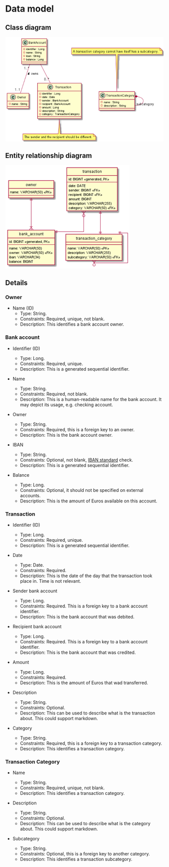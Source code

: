 # Data model
## Class diagram
![Class diagram](./diagrams/class-diagram.png)

## Entity relationship diagram
![Class diagram](./diagrams/entity-relationship.png)

## Details
### Owner

- Name (ID)
  - Type: String.
  - Constraints: Required, unique, not blank.
  - Description: This identifies a bank account owner.

### Bank account

- Identifier (ID)
  - Type: Long.
  - Constraints: Required, unique.
  - Description: This is a generated sequential identifier.

- Name
    - Type: String.
    - Constraints: Required, not blank.
    - Description: This is a human-readable name for the bank account. It may depict its usage, e.g. checking account.

- Owner
  - Type: String.
  - Constraints: Required, this is a foreign key to an owner.
  - Description: This is the bank account owner.
    
- IBAN
  - Type: String.
  - Constraints: Optional, not blank, [IBAN standard](https://www.iban.com/structure) check.
  - Description: This is a generated sequential identifier.

- Balance
  - Type: Long.
  - Constraints: Optional, it should not be specified on external accounts.
  - Description: This is the amount of Euros available on this account.

### Transaction

- Identifier (ID)
    - Type: Long.
    - Constraints: Required, unique.
    - Description: This is a generated sequential identifier.

- Date
  - Type: Date.
  - Constraints: Required.
  - Description: This is the date of the day that the transaction took place in. Time is not relevant.

- Sender bank account
    - Type: Long.
    - Constraints: Required. This is a foreign key to a bank account identifier.
    - Description: This is the bank account that was debited.

- Recipient bank account
    - Type: Long.
    - Constraints: Required. This is a foreign key to a bank account identifier.
    - Description: This is the bank account that was credited.

- Amount
    - Type: Long.
    - Constraints: Required.
    - Description: This is the amount of Euros that wad transferred.

- Description
    - Type: String.
    - Constraints: Optional.
    - Description: This can be used to describe what is the transaction about. This could support markdown.

- Category
  - Type: String.
  - Constraints: Required, this is a foreign key to a transaction category.
  - Description: This identifies a transaction category.

### Transaction Category

- Name
  - Type: String.
  - Constraints: Required, unique, not blank.
  - Description: This identifies a transaction category.

- Description
    - Type: String.
    - Constraints: Optional.
    - Description: This can be used to describe what is the category about. This could support markdown.

- Subcategory
    - Type: String.
    - Constraints: Optional, this is a foreign key to another category.
    - Description: This identifies a transaction subcategory.
